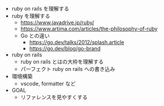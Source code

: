- ruby on rails を理解する
- ruby を理解する
  - https://www.javadrive.jp/ruby/
  - https://www.artima.com/articles/the-philosophy-of-ruby
  - Go との違い
    - https://go.dev/talks/2012/splash.article
    - https://go.dev/blog/go-brand
- ruby on rails
  - ruby on rails とはの大枠を理解する
  - パーフェクト ruby on rails への書き込み
- 環境構築
  - vscode, formatter など
- GOAL
  - リファレンスを見やすくする
